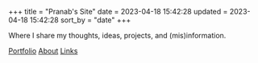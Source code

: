 +++
title = "Pranab's Site"
date = 2023-04-18 15:42:28
updated = 2023-04-18 15:42:28
sort_by = "date"
+++

Where I share my thoughts, ideas, projects,
and (mis)information.

<nav>
  <a href="/portfolio">Portfolio</a>
  <a href="/about">About</a>
  <a href="/links">Links</a>
</nav>
